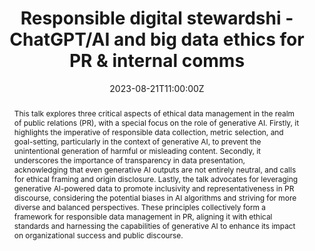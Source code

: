 ---
title: Responsible digital stewardshi - ChatGPT/AI and big data ethics for PR & internal comms 

event: Invited Talk, Public Relations Society of America (PRSA)
event_url: https://www.prsa.org/

location: Public Relations Society of America (PRSA) Employee Communications Session 


summary: Unlocking the Power of Ethical Data Management in PR - Navigating Generative AI for Impactful, Responsible, and Inclusive Communication!
abstract: This talk explores three critical aspects of ethical data management in the realm of public relations (PR), with a special focus on the role of generative AI. Firstly, it highlights the imperative of responsible data collection, metric selection, and goal-setting, particularly in the context of generative AI, to prevent the unintentional generation of harmful or misleading content. Secondly, it underscores the importance of transparency in data presentation, acknowledging that even generative AI outputs are not entirely neutral, and calls for ethical framing and origin disclosure. Lastly, the talk advocates for leveraging generative AI-powered data to promote inclusivity and representativeness in PR discourse, considering the potential biases in AI algorithms and striving for more diverse and balanced perspectives. These principles collectively form a framework for responsible data management in PR, aligning it with ethical standards and harnessing the capabilities of generative AI to enhance its impact on organizational success and public discourse.

# Talk start and end times.
#   End time can optionally be hidden by prefixing the line with `#`.
date: "2023-08-21T11:00:00Z"
date_end: ""
all_day: false

# Schedule page publish date (NOT talk date).
publishDate: "2023-08-21T00:00:00Z"

authors: [Luke Capizzo, Heesoo Jang]
tags: []

# Is this a featured talk? (true/false)
featured: false

image:
  caption: ''
  focal_point: Right

links:

url_code: ""
url_pdf: ""
url_slides: ""
url_video: ""

# Markdown Slides (optional).
#   Associate this talk with Markdown slides.
#   Simply enter your slide deck's filename without extension.
#   E.g. `slides = "example-slides"` references `content/slides/example-slides.md`.
#   Otherwise, set `slides = ""`.
slides: example

# Projects (optional).
#   Associate this post with one or more of your projects.
#   Simply enter your project's folder or file name without extension.
#   E.g. `projects = ["internal-project"]` references `content/project/deep-learning/index.md`.
#   Otherwise, set `projects = []`.
projects:
- example
---